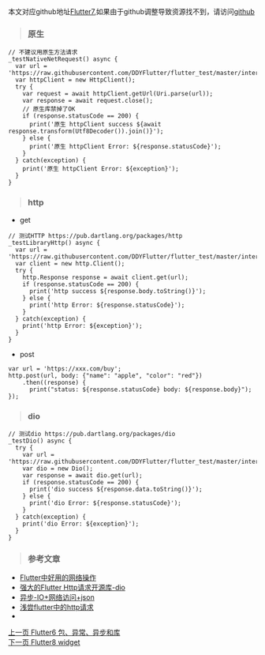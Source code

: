 本文对应github地址[Flutter7](https://github.com/DDYFlutter/LearnFlutter/blob/master/Flutter/Flutter007.md),如果由于github调整导致资源找不到，请访问[github](https://github.com/DDYFlutter/LearnFlutter)


> ### 原生

```
// 不建议用原生方法请求
_testNativeNetRequest() async {
  var url = 'https://raw.githubusercontent.com/DDYFlutter/flutter_test/master/interface.js';
  var httpClient = new HttpClient();
  try {
    var request = await httpClient.getUrl(Uri.parse(url));
    var response = await request.close();
    // 原生库禁掉了OK
    if (response.statusCode == 200) {
      print('原生 httpClient success ${await response.transform(Utf8Decoder()).join()}');
    } else {
      print('原生 httpClient Error: ${response.statusCode}');
    }
  } catch(exception) {
    print('原生 httpClient Error: ${exception}');
  }
}
```

> ### http

* get

```
// 测试HTTP https://pub.dartlang.org/packages/http
_testLibraryHttp() async {
  var url = 'https://raw.githubusercontent.com/DDYFlutter/flutter_test/master/interface.js';
  var client = new http.Client();
  try {
    http.Response response = await client.get(url);
    if (response.statusCode == 200) {
      print('http success ${response.body.toString()}');
    } else {
      print('http Error: ${response.statusCode}');
    }
  } catch(exception) {
    print('http Error: ${exception}');
  }
}
```

* post

```
var url = 'https://xxx.com/buy';
http.post(url, body: {"name": "apple", "color": "red"})
    .then((response) {
	  print("status: ${response.statusCode} body: ${response.body}");
});
```

> ### dio

```
// 测试dio https://pub.dartlang.org/packages/dio
_testDio() async {
  try {
    var url = 'https://raw.githubusercontent.com/DDYFlutter/flutter_test/master/interface.js';
    var dio = new Dio();
    var response = await dio.get(url);
    if (response.statusCode == 200) {
      print('dio success ${response.data.toString()}');
    } else {
      print('dio Error: ${response.statusCode}');
    }
  } catch(exception) {
    print('dio Error: ${exception}');
  }
}
```





> ### 参考文章

* [Flutter中好用的网络操作](http://www.flutterj.com/?post=98)
* [强大的Flutter Http请求开源库-dio](https://www.jianshu.com/p/bd4c2dc5e97f)
* [异步-IO+网络访问+json](https://juejin.im/post/5c1cd2426fb9a049a711cb75)
* [浅尝flutter中的http请求](https://www.jianshu.com/p/fdf11278a95f)
* 



	
[上一页 Flutter6 包、异常、异步和库](https://github.com/DDYFlutter/LearnFlutter/blob/master/Flutter/Flutter006.md)    
[下一页 Flutter8 widget](https://github.com/DDYFlutter/LearnFlutter/blob/master/Flutter/Flutter008.md)